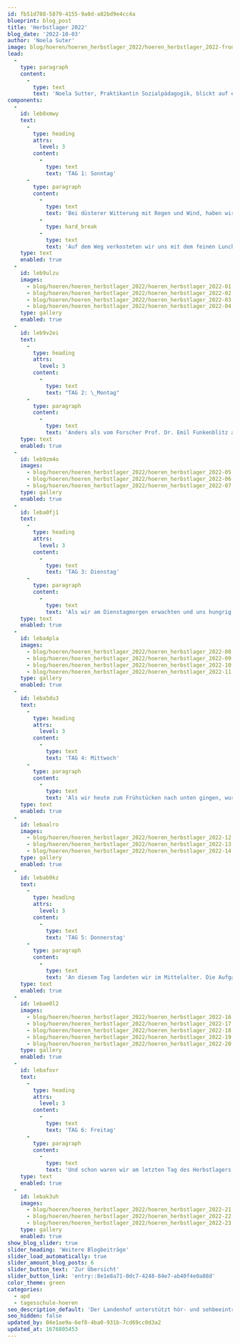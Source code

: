 ```yaml
---
id: fb51d788-5879-4155-9a0d-a82bd9e4cc4a
blueprint: blog_post
title: 'Herbstlager 2022'
blog_date: '2022-10-03'
author: 'Noela Suter'
image: blog/hoeren/hoeren_herbstlager_2022/hoeren_herbstlager_2022-front.jpg
lead:
  -
    type: paragraph
    content:
      -
        type: text
        text: 'Noela Sutter, Praktikantin Sozialpädagogik, blickt auf eine ereignisreiche Lager-Woche zurück.'
components:
  -
    id: leb8xmwy
    text:
      -
        type: heading
        attrs:
          level: 3
        content:
          -
            type: text
            text: 'TAG 1: Sonntag'
      -
        type: paragraph
        content:
          -
            type: text
            text: 'Bei düsterer Witterung mit Regen und Wind, haben wir uns für das Herbstlager am Landenhof getroffen. Nach der Verabschiedung ging es mit dem Zug ins Saanenland der Sonne entgegen. '
          -
            type: hard_break
          -
            type: text
            text: 'Auf dem Weg verkosteten wir uns mit dem feinen Lunch von zuhause. Unterwegs gab es viele Gespräche, laute Musik und die letzte Zeit an den Handys wurde genossen. Nach einem kurzen Marsch in der Sonne zum Lagerhaus, haben wir die Geräte sogleich abgegeben. Bei Kennenlernspielen konnten wir uns gegenseitig näherkommen. Nach dem feinen Pasta-Plausch tauchte plötzlich ein quirliger Forscher auf. Prof. Dr. Emil Funkenblitz. Er war überrascht über die vielen Besuchenden in seiner Forschungsstation. Doch die kamen ihm gerade recht, denn er brauchte Hilfe beim Installieren seiner Zeitmaschine. Nach dem Postenlauf im Lagerhaus mit lustigen Spielen, wurde die Zeitmaschine ausführlich getestet. Allerdings war damit etwas komisch… Es schien, als wären wir nicht in der Zeit gereist. Dennoch gingen alle nach einem ereignisreichen Tag müde und zufrieden ins Bett. Die Erwartungen für den nächsten Tag waren natürlich gross. Denn die Wanderung stand auf dem Programm.'
    type: text
    enabled: true
  -
    id: leb9ulzu
    images:
      - blog/hoeren/hoeren_herbstlager_2022/hoeren_herbstlager_2022-01.jpg
      - blog/hoeren/hoeren_herbstlager_2022/hoeren_herbstlager_2022-02.jpg
      - blog/hoeren/hoeren_herbstlager_2022/hoeren_herbstlager_2022-03.jpg
      - blog/hoeren/hoeren_herbstlager_2022/hoeren_herbstlager_2022-04.jpg
    type: gallery
    enabled: true
  -
    id: leb9v2ei
    text:
      -
        type: heading
        attrs:
          level: 3
        content:
          -
            type: text
            text: "TAG 2: \_Montag"
      -
        type: paragraph
        content:
          -
            type: text
            text: 'Anders als vom Forscher Prof. Dr. Emil Funkenblitz am Vorabend versprochen, landeten wir nicht in der Zukunft, sondern weit in der Vergangenheit, in der Steinzeit. Um den Forscher zu unterstützen, suchten wir wie verrückt nach Dinosaurier-Bildchen, welche im ganzen Lagerhaus versteckt waren. Nach dieser frühmorgendlichen Aufregung stürzten wir uns mit viel Freude auf das Frühstücks-Buffet. Vom Frühstück gestärkt und zufrieden, machten sich zuerst die Älteren und danach die Jüngeren auf den Weg zur Wanderung. Die Jüngeren wanderten eine schöne Route von Lauenen Dorf bis zum naturbelassenen Lauenensee. Die etwas älteren Schüler:innen starteten ihre Route in Gstaad und beendeten ihre Wanderung ebenfalls beim Lauenensee. Das schöne Wetter lud dazu ein, während der Wanderung hin und wieder einen genaueren Blick in die Natur zu werfen und so entdeckten wir viele verschieden Pilze und weitere Waldbewohner. Eine zusätzliche Abwechslung boten die Kuhweiden, welche wir kreuzen mussten - aber Vorsicht vor den Kuhfladen! Unterwegs stärkten wir uns mit dem Lunch aus der Küche. So konnten wir auch steilere Passagen gut überwinden. Am See angelangt, durfte jede:r die Zeit so verbringen, wie er/sie wollte. Es wurden tolle Boote aus Holz gebaut und einige wagten es, mit den Händen oder mit den Füssen in den See zu gehen. Nach einem langen, sportlichen Tag freuten wir uns alle umso mehr auf das Nachtessen, Nüdeli mit Fleischbällchen. Nach dem Nachtessen tauchte auch schon wieder der Forscher Prof. Dr. Emil Funkenblitz auf und wir lernten eine spannende Höhlenfrau aus der Steinzeit kennen, die uns im Austausch zu den am Morgen gesammelten Dinosaurier-Bildchen helfen sollte, in die Zukunft zu reisen. Mit einem gemütlichen Spieleabend liessen wir diesen erlebnisreichen Tag ausklingen.'
    type: text
    enabled: true
  -
    id: leb9zm4o
    images:
      - blog/hoeren/hoeren_herbstlager_2022/hoeren_herbstlager_2022-05.jpg
      - blog/hoeren/hoeren_herbstlager_2022/hoeren_herbstlager_2022-06.jpg
      - blog/hoeren/hoeren_herbstlager_2022/hoeren_herbstlager_2022-07.jpg
    type: gallery
    enabled: true
  -
    id: leba0fj1
    text:
      -
        type: heading
        attrs:
          level: 3
        content:
          -
            type: text
            text: 'TAG 3: Dienstag'
      -
        type: paragraph
        content:
          -
            type: text
            text: 'Als wir am Dienstagmorgen erwachten und uns hungrig zum Frühstück begaben, realisierten wir mit einem Schreck, dass wir noch immer nicht in der Zukunft, sondern im alten Ägypten gelandet waren. Überall entdeckten wir Pyramiden und Bilder, welche an dieses Zeitalter erinnerten. Nach dem Frühstück begann der Tag bereits sportlich mit einem Geländespiel. Das Ziel des Geländespiels war es, bei unterschiedlichen Outdoor-Posten Münzen für seine Gruppe zu sammeln. Um die Münzen für seine Gruppe sichern zu können, musste man den Fängern in der Mitte des Feldes entkommen. Alle waren ehrgeizig dabei, möglichst viele Münzen für das Team zu verdienen. Zwischendurch verpflegten wir uns mit warmem Tee und Znüni. Als das Geländespiel beendet war, freuten wir uns auf ein leckeres Mittagessen, welches sich aus den Resten vom Vortag gestaltete. Danach teilten wir uns wie am Montag in zwei Gruppen auf. Die Jüngeren begaben sich nach Gstaad zum Klettern an der Felswand. Sie versuchten sich an verschiedenen Kletterpassagen und auch beim Sichern ihrer Gspändli. Währenddessen fuhren die etwas Älteren mit dem Bähnli hoch, um danach beim Bergabfahren mit dem Trotti den Fahrtwind zu geniessen. Nach den Aktivitäten fanden die beiden Gruppen wieder im Lagerhaus zusammen. Die Zeit bis zum Abendessen konnte frei genutzt werden. Nach den leckeren Fajitas bekamen wir hohen Besuch. Kleopatra bat uns ihre Hilfe an für das Weiterreisen in die Zukunft. Im Gegenzug beantworteten wir ihr Fragen zum alten Ägypten. Danach startete der Dessertwettbewerb und es hiess “auf die Plätze, fertig, backt!”. Die 5 Gruppen hatten 30 Minuten Zeit, um aus Kuchenböden und verschiedenen Zutaten eine ägyptische Pyramide zu kreieren und dieser einen originellen Namen zu verleihen. Die fertigen Meisterwerke wurden der Dessertjury vorgeführt und diese verkostete die Kuchen und verlieh jeder Pyramide eine Punktzahl. Als Belohnung durften die Kuchen danach jeweils von der Gruppe verspeist werden.'
    type: text
    enabled: true
  -
    id: leba4pla
    images:
      - blog/hoeren/hoeren_herbstlager_2022/hoeren_herbstlager_2022-08.jpg
      - blog/hoeren/hoeren_herbstlager_2022/hoeren_herbstlager_2022-09.jpg
      - blog/hoeren/hoeren_herbstlager_2022/hoeren_herbstlager_2022-10.jpg
      - blog/hoeren/hoeren_herbstlager_2022/hoeren_herbstlager_2022-11.jpg
    type: gallery
    enabled: true
  -
    id: leba5du3
    text:
      -
        type: heading
        attrs:
          level: 3
        content:
          -
            type: text
            text: 'TAG 4: Mittwoch'
      -
        type: paragraph
        content:
          -
            type: text
            text: 'Als wir heute zum Frühstücken nach unten gingen, wurden wir von Asterix und Obelix begrüsst. Wir waren also wieder einen weiteren Schritt zurück in Richtung Gegenwart gereist, nämlich in das alte Reich der Römer. Heute wurden die Aktivitäten vom Vortag gewechselt. So gingen die jüngeren Zeitreisenden heute Trotinett fahren. Auf dem Gipfel konnten wir uns im Streichelzoo oder auf dem riesigen Spielplatz vergnügen. Das Trotinettfahren hat den Jüngeren auch sehr viel Spass gemacht. Nach der rasanten Fahrt nach unten war noch eine kleine Shopping-Tour durch Gstaad angesagt. Die Älteren begaben sich bereits etwas früher auf den Weg, zum Klettern an der Felswand in Gstaad. Mit viel Elan und Sportgeist probierten sie sich an verschiedenen Kletter-Routen. Die Stimmung war gut und so konnten einige sogar ihre Höhenangst überwinden und hatten beim Klettern ein Erfolgserlebnis. Am Nachmittag war “Spiel, Spass und Sport” angesagt. Es gab eine grosse Auswahl an Posten. Über Bootcamp und Frisbee bis hin zu Wellness-Oase und Chillout war alles dabei. Nach einem erneut langen Tag stürzten wir uns hungrig auf die leckeren Hamburger beim Nachtessen. Danach freute uns der Besuch des römischen Königs Caesar, der uns wieder einen Schritt weiterhelfen sollte in unserer Zeitreise. Danach liessen wir den Abend gemütlich ausklingen beim Film schauen und Glace essen. Das Lied “An, Aus” vom Film “Catwheezle” lief noch bis zum Einschlafen in unseren Köpfen auf und ab.'
    type: text
    enabled: true
  -
    id: lebaalro
    images:
      - blog/hoeren/hoeren_herbstlager_2022/hoeren_herbstlager_2022-12.jpg
      - blog/hoeren/hoeren_herbstlager_2022/hoeren_herbstlager_2022-13.jpg
      - blog/hoeren/hoeren_herbstlager_2022/hoeren_herbstlager_2022-14.jpg
    type: gallery
    enabled: true
  -
    id: lebab9kz
    text:
      -
        type: heading
        attrs:
          level: 3
        content:
          -
            type: text
            text: 'TAG 5: Donnerstag'
      -
        type: paragraph
        content:
          -
            type: text
            text: 'An diesem Tag landeten wir im Mittelalter. Die Aufgabe war es, für die Königin und den Forscher geheime Botschaften zu entschlüsseln. Nach dem Frühstück standen zwei Aktivitäten auf dem Tagesplan: der Hochseilgarten und das Basteln. Das Bastelprojekt war ein Mühlespiel aus Stoff, welches sich gut als Reisespiel eignet. Wer noch Lust hatte, durfte im Anschluss aus Salzteig einen Anhänger oder Glücksbringer formen, oder auch ein Lesezeichen mit Hieroglyphen gestalten. Der Kreativität waren keine Grenzen gesetzt. Einige nutzten die Zeit, um Geschenke und Mitbringsel für ihre Familie zu basteln. Beim Seilpark war für jede:n etwas dabei, es gab einfachere sowie auch etwas anspruchsvollere Routen. Die Teilnehmenden wurden gut instruiert, wie sie sich sichern mussten, sodass sie ohne Furcht klettern konnten. Als alle wieder zurück im Lagerhaus waren, gab es Nachtessen, ein leckeres Resten-Buffet. Und wieder kam nach dem Nachtessen hoher Besuch vorbei, nämlich die mittelalterliche Königin. Nachdem sie uns weitergeholfen hatte, wurde mit einer Disco gefeiert. Es wurde gemeinsam getanzt, gelacht und es gab noch ein kleines Dessert zum Schluss vom Tag.'
    type: text
    enabled: true
  -
    id: lebae0l2
    images:
      - blog/hoeren/hoeren_herbstlager_2022/hoeren_herbstlager_2022-16.jpg
      - blog/hoeren/hoeren_herbstlager_2022/hoeren_herbstlager_2022-17.jpg
      - blog/hoeren/hoeren_herbstlager_2022/hoeren_herbstlager_2022-18.jpg
      - blog/hoeren/hoeren_herbstlager_2022/hoeren_herbstlager_2022-19.jpg
      - blog/hoeren/hoeren_herbstlager_2022/hoeren_herbstlager_2022-20.jpg
    type: gallery
    enabled: true
  -
    id: lebafovr
    text:
      -
        type: heading
        attrs:
          level: 3
        content:
          -
            type: text
            text: 'TAG 6: Freitag'
      -
        type: paragraph
        content:
          -
            type: text
            text: 'Und schon waren wir am letzten Tag des Herbstlagers angelangt. An diesem Tag war ein ruhigeres Programm geplant. Jeder/Jedem war es freigestellt, wann aufzustehen und wann zu frühstücken. Als wir uns im Haus umschauten, bemerkten wir, dass wir wieder in der Gegenwart gelandet waren. Überall entdeckten wir Emojis und die Tagesaufgabe waren Emoji-Rätsel. Die freie Zeit gab einigen von uns die Möglichkeit, Fussball zu spielen, was sehr geschätzt wurde. Am Nachmittag gingen wir ins Hallenbad in Gstaad. Es gab ein Innen- sowie ein Aussenbecken mit warmem Sprudel. Die etwas Aktiveren unter uns vergnügten sich auf dem Sprungbrett oder auf der Rutsche. Nach dem Badeplausch war es auch schon wieder Zeit fürs Abendessen. Frisch gebadet und hungrig, freuten wir uns riesig auf die Pizzen, die wir - zum ersten Mal je in einem Herbstlager - bestellen durften. Um das Lager ausklingen zu lassen, gab es nach dem Nachtessen eine Diashow mit Fotos von all den schönen Momenten, die wir gemeinsam in dieser Woche erlebt hatten. Eine schöne, ereignisreiche Woche nahm so ein Ende.'
    type: text
    enabled: true
  -
    id: lebak3uh
    images:
      - blog/hoeren/hoeren_herbstlager_2022/hoeren_herbstlager_2022-21.jpg
      - blog/hoeren/hoeren_herbstlager_2022/hoeren_herbstlager_2022-22.jpg
      - blog/hoeren/hoeren_herbstlager_2022/hoeren_herbstlager_2022-23.jpg
    type: gallery
    enabled: true
show_blog_slider: true
slider_heading: 'Weitere Blogbeiträge'
slider_load_automatically: true
slider_amount_blog_posts: 6
slider_button_text: 'Zur Übersicht'
slider_button_link: 'entry::8e1e8a71-0dc7-4248-84e7-ab40f4e0a88d'
color_theme: green
categories:
  - apd
  - tagesschule-hoeren
seo_description_default: 'Der Landenhof unterstützt hör- und sehbeeinträchtigte Kinder & Jugendliche in ihrem selbstbestimmten Leben durch Förderung ihrer Fähigkeiten & Entwicklung'
seo_hidden: false
updated_by: 04e1ae9a-6ef8-4ba0-931b-7cd69cc0d3a2
updated_at: 1676805453
---
```

